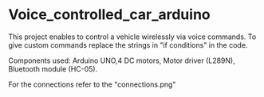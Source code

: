 # Voice_controlled_car_arduino
<break>
  This project enables to control a vehicle wirelessly via voice commands.

<break>
  To give custom commands replace the strings in "if conditions" in the code.


Components used: Arduino UNO,4 DC motors, Motor driver (L289N), Bluetooth module (HC-05).

<break>
  For the connections refer to the "connections.png"
  

